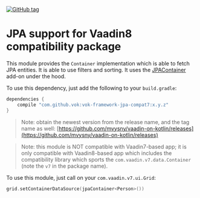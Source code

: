 [![GitHub tag](https://img.shields.io/github/tag/mvysny/vaadin-on-kotlin.svg)](https://github.com/mvysny/vaadin-on-kotlin/tags)

# JPA support for Vaadin8 compatibility package

This module provides the `Container` implementation which is able to fetch JPA entities. It is able
to use filters and sorting. It uses the [JPAContainer](https://vaadin.com/directory/component/vaadin-jpacontainer)
add-on under the hood.

To use this dependency, just add the following to your `build.gradle`:

```groovy
dependencies {
    compile "com.github.vok:vok-framework-jpa-compat7:x.y.z"
}
```

> Note: obtain the newest version from the release name, and the tag name as well: [https://github.com/mvysny/vaadin-on-kotlin/releases](https://github.com/mvysny/vaadin-on-kotlin/releases)

> Note: this module is NOT compatible with Vaadin7-based app; it is only compatible with Vaadin8-based app which
includes the compatibility library which sports the `com.vaadin.v7.data.Container` (note the `v7` in the package name).

To use this module, just call on your `com.vaadin.v7.ui.Grid`:

```kotlin
grid.setContainerDataSource(jpaContainer<Person>())
```
